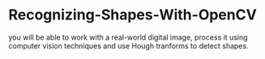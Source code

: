 # Recognizing-Shapes-With-OpenCV
you will be able to work with a real-world digital image, process it using computer vision techniques and use Hough tranforms to detect shapes.
